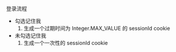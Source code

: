登录流程
+ 勾选记住我
    1. 生成一个过期时间为 Integer.MAX_VALUE 的 sessionId cookie
+ 未勾选记住我
    1. 生成一个一次性的 sessionId cookie